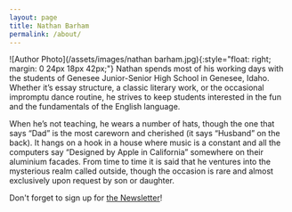 ```yaml
---
layout: page
title: Nathan Barham
permalink: /about/
---
```


![Author Photo](/assets/images/nathan barham.jpg){:style="float: right; margin: 0 24px 18px 42px;"}
Nathan spends most of his working days with the students of Genesee Junior-Senior High School in Genesee, Idaho. Whether it’s essay structure, a classic literary work, or the occasional impromptu dance routine, he strives to keep students interested in the fun and the fundamentals of the English language.

When he’s not teaching, he wears a number of hats, though the one that says “Dad” is the most careworn and cherished (it says “Husband” on the back). It hangs on a hook in a house where music is a constant and all the computers say “Designed by Apple in California” somewhere on their aluminium facades. From time to time it is said that he ventures into the mysterious realm called outside, though the occasion is rare and almost exclusively upon request by son or daughter.

Don't forget to sign up for [the Newsletter][1]!

[1]:	/newsletter/
